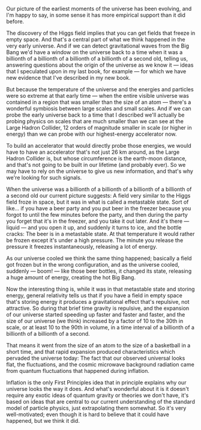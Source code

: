 Our picture of the earliest moments of the universe has been evolving, and I'm happy to say, in some sense it has more empirical support than it did before.

The discovery of the Higgs field implies that you can get fields that freeze in empty space. And that's a central part of what we think happened in the very early universe. And if we can detect gravitational waves from the Big Bang we'd have a window on the universe back to a time when it was a billionth of a billionth of a billionth of a billionth of a second old, telling us, answering questions about the origin of the universe as we know it — ideas that I speculated upon in my last book, for example — for which we have new evidence that I've described in my new book.

But because the temperature of the universe and the energies and particles were so extreme at that early time — when the entire visible universe was contained in a region that was smaller than the size of an atom — there's a wonderful symbiosis between large scales and small scales. And if we can probe the early universe back to a time that I described we'll actually be probing physics on scales that are much smaller than we can see at the Large Hadron Collider, 12 orders of magnitude smaller in scale (or higher in energy) than we can probe with our highest-energy accelerator now.

To build an accelerator that would directly probe those energies, we would have to have an accelerator that's not just 26 km around, as the Large Hadron Collider is, but whose circumference is the earth-moon distance, and that's not going to be built in our lifetime (and probably ever). So we may have to rely on the universe to give us new information, and that's why we're looking for such signals.

When the universe was a billionth of a billionth of a billionth of a billionth of a second old our current picture suggests: A field very similar to the Higgs field froze in space, but it was in what is called a metastable state. Sort of like… if you have a beer party and you put beer in the freezer because you forgot to until the few minutes before the party, and then during the party you forget that it's in the freezer, and you take it out later. And it's there — liquid — and you open it up, and suddenly it turns to ice, and the bottle cracks: The beer is in a metastable state. At that temperature it would rather be frozen except it's under a high pressure. The minute you release the pressure it freezes instantaneously, releasing a lot of energy.

As our universe cooled we think the same thing happened; basically a field got frozen but in the wrong configuration, and as the universe cooled, suddenly — boom! — like those beer bottles, it changed its state, releasing a huge amount of energy, creating the hot Big Bang.

Now the interesting thing is, while it was in that metastable state and storing energy, general relativity tells us that if you have a field in empty space that's storing energy it produces a gravitational effect that's repulsive, not attractive. So during that brief time gravity is repulsive, and the expansion of our universe started speeding up faster and faster and faster, and the size of our universe (we think) increased by a factor of 10 to the 30th in scale, or at least 10 to the 90th in volume, in a time interval of a billionth of a billionth of a billionth of a second.

That means it went from the size of an atom to the size of a basketball in a short time, and that rapid expansion produced characteristics which pervaded the universe today: The fact that our observed universal looks flat, the fluctuations, and the cosmic microwave background radiation came from quantum fluctuations that happened during inflation.

Inflation is the only First Principles idea that in principle explains why our universe looks the way it does. And what's wonderful about it is it doesn't require any exotic ideas of quantum gravity or theories we don't have, it's based on ideas that are central to our current understanding of the standard model of particle physics, just extrapolating them somewhat. So it's very well-motivated; even though it is hard to believe that it could have happened, but we think it did.